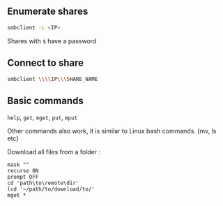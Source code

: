 
## Enumerate shares

```bash
smbclient -L <IP>
```

Shares with `$` have a password

## Connect to share

```bash
smbclient \\\\IP\\\SHARE_NAME
```

## Basic commands 

`help`, `get`, `mget`, `put`, `mput`

Other commands also work, it is similar to Linux bash commands. (mv, ls etc)

Download all files from a folder : 
```
mask ""
recurse ON
prompt OFF
cd 'path\to\remote\dir'
lcd '~/path/to/download/to/'
mget *
```
